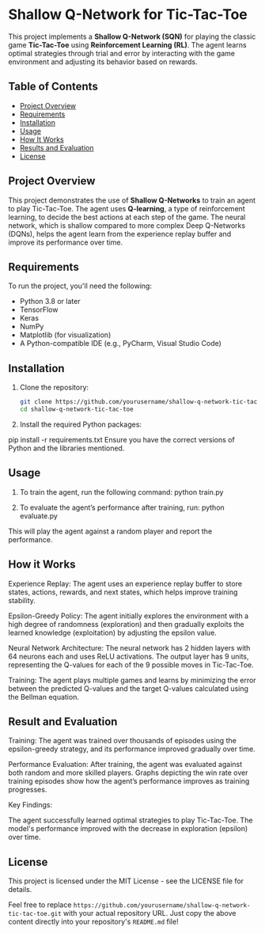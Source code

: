 # Shallow Q-Network for Tic-Tac-Toe

This project implements a **Shallow Q-Network (SQN)** for playing the classic game **Tic-Tac-Toe** using **Reinforcement Learning (RL)**. The agent learns optimal strategies through trial and error by interacting with the game environment and adjusting its behavior based on rewards.

## Table of Contents
- [Project Overview](#project-overview)
- [Requirements](#requirements)
- [Installation](#installation)
- [Usage](#usage)
- [How It Works](#how-it-works)
- [Results and Evaluation](#results-and-evaluation)
- [License](#license)

## Project Overview
This project demonstrates the use of **Shallow Q-Networks** to train an agent to play Tic-Tac-Toe. The agent uses **Q-learning**, a type of reinforcement learning, to decide the best actions at each step of the game. The neural network, which is shallow compared to more complex Deep Q-Networks (DQNs), helps the agent learn from the experience replay buffer and improve its performance over time.

## Requirements
To run the project, you'll need the following:
- Python 3.8 or later
- TensorFlow
- Keras
- NumPy
- Matplotlib (for visualization)
- A Python-compatible IDE (e.g., PyCharm, Visual Studio Code)

## Installation

1. Clone the repository:

   ```bash
   git clone https://github.com/yourusername/shallow-q-network-tic-tac-toe.git
   cd shallow-q-network-tic-tac-toe


2. Install the required Python packages:

pip install -r requirements.txt
Ensure you have the correct versions of Python and the libraries mentioned.

## Usage
1. To train the agent, run the following command:
python train.py

2. To evaluate the agent’s performance after training, run:
python evaluate.py

This will play the agent against a random player and report the performance.

## How it Works
Experience Replay: The agent uses an experience replay buffer to store states, actions, rewards, and next states, which helps improve training stability.

Epsilon-Greedy Policy: The agent initially explores the environment with a high degree of randomness (exploration) and then gradually exploits the learned knowledge (exploitation) by adjusting the epsilon value.

Neural Network Architecture: The neural network has 2 hidden layers with 64 neurons each and uses ReLU activations. The output layer has 9 units, representing the Q-values for each of the 9 possible moves in Tic-Tac-Toe.

Training: The agent plays multiple games and learns by minimizing the error between the predicted Q-values and the target Q-values calculated using the Bellman equation.

## Result and Evaluation
Training: The agent was trained over thousands of episodes using the epsilon-greedy strategy, and its performance improved gradually over time.

Performance Evaluation: After training, the agent was evaluated against both random and more skilled players. Graphs depicting the win rate over training episodes show how the agent’s performance improves as training progresses.

Key Findings:

The agent successfully learned optimal strategies to play Tic-Tac-Toe.
The model's performance improved with the decrease in exploration (epsilon) over time.


## License
This project is licensed under the MIT License - see the LICENSE file for details.

Feel free to replace `https://github.com/yourusername/shallow-q-network-tic-tac-toe.git` with your actual repository URL. Just copy the above content directly into your repository's `README.md` file!






